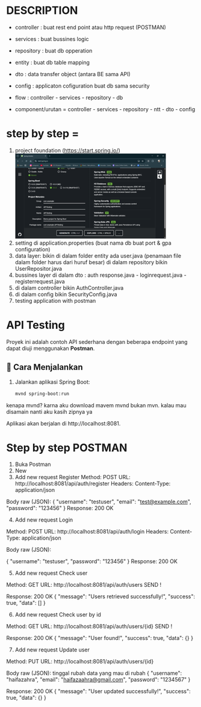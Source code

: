 # DESCRIPTION
- controller : buat rest end point atau http request (POSTMAN)
- services : buat bussines logic
- repository : buat db opperation
- entity : buat db table mapping
- dto : data transfer object (antara BE sama API)
- config : applicaton cofiguration buat db sama security
  
- flow : controller - services - repository - db
- component/urutan = controller - services - repository - ntt - dto - config

# step by step = 
1. project foundation (https://start.spring.io/)
    <img src="spring initializr.png" width="400">
2. setting di application.properties (buat nama db buat port & gpa configuration)
3. data layer: bikin di dalam folder entity ada user.java (penamaan file dalam folder harus dari huruf besar) di dalam repository bikin UserRepositor.java
4. bussines layer di dalam dto : auth response.java - loginrequest.java - registerrequest.java
5. di dalam controller bikin AuthController.java
6. di dalam config bikin SecurityConfig.java
7. testing application with postman

# API Testing

Proyek ini adalah contoh API sederhana dengan beberapa endpoint yang dapat diuji menggunakan **Postman**.

## 🚀 Cara Menjalankan

1. Jalankan aplikasi Spring Boot:
   ```bash
   mvnd spring-boot:run
   
kenapa mvnd? karna aku download mavem mvnd bukan mvn. kalau mau disamain nanti aku kasih zipnya ya

Aplikasi akan berjalan di http://localhost:8081.

# Step by step POSTMAN 
1. Buka Postman
2. New
3. Add new request Register
Method: POST
URL: http://localhost:8081/api/auth/register
Headers: Content-Type: application/json

Body raw (JSON):
{
"username": "testuser",
"email": "test@example.com",
"password": "123456"
}
Response: 200 OK

4. Add new request Login 

Method: POST
URL: http://localhost:8081/api/auth/login
Headers: Content-Type: application/json

Body raw (JSON):

{
"username": "testuser",
"password": "123456"
}
Response: 200 OK

5. Add new request Check user

Method: GET
URL: http://localhost:8081/api/auth/users
SEND !

Response: 200 OK
{
"message": "Users retrieved successfully!",
"success": true,
"data": []
}

6. Add new request Check user by id

Method: GET
URL: http://localhost:8081/api/auth/users/{id}
SEND !

Response: 200 OK
{
"message": "User found!",
"success": true,
"data": {}
}

7. Add new request Update user

Method: PUT
URL: http://localhost:8081/api/auth/users/{id}

Body raw (JSON):
tinggal rubah data yang mau di rubah
{
"username": "haifazahra", 
"email": "haifazaahra@gmail.com",
"password": "1234567"
}

Response: 200 OK
{
"message": "User updated successfully!",
"success": true,
"data": {}
}
